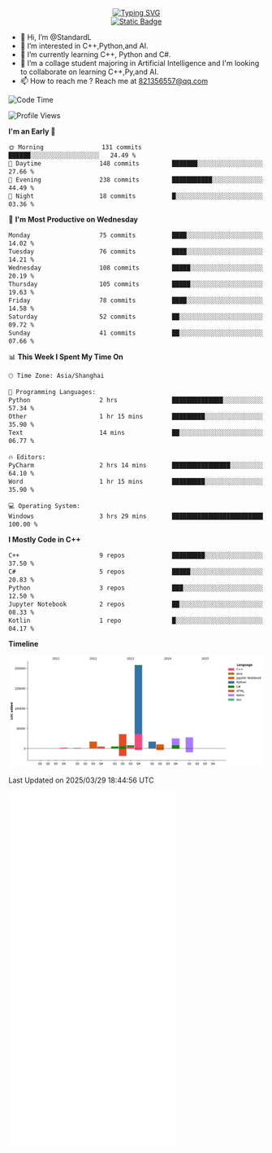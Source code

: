 <!-- Dynamic typing 动态打字 -->
<div align="center">
  <div align="center">
  <a href="https://git.io/typing-svg"><img src="https://readme-typing-svg.demolab.com?font=Tilt+Neon&size=32&pause=1000&center=true&vCenter=true&random=false&width=435&lines=Hello+World!;%E4%BD%A0%E5%A5%BD%EF%BC%8C%E4%B8%96%E7%95%8C%EF%BC%81;%E3%83%8F%E3%83%AD%E3%83%BC%E3%80%81%E3%83%AF%E3%83%BC%E3%83%AB%E3%83%89!" alt="Typing SVG" /></a>
  </div>
</div>

<!-- Profile logo 徽标 -->
<div align="center">
  <a href="https://standardl.github.io">
    <img alt="Static Badge" src="https://img.shields.io/badge/Github.io-Blog-brightgreen?style=for-the-badge&logo=github&link=https%3A%2F%2Fstandardl.github.io">
  </a>
</div>

- 👋 Hi, I’m @StandardL
- 👀 I’m interested in C++,Python,and AI.
- 🌱 I’m currently learning C++, Python and C#.
- 💞️ I’m a collage student majoring in Artificial Intelligence and I'm looking to collaborate on learning C++,Py,and AI.
- 📫 How to reach me ? Reach me at 821356557@qq.com

<!-- Wakatime 数据统计 -->
<!--START_SECTION:waka-->
![Code Time](http://img.shields.io/badge/Code%20Time-155%20hrs%2038%20mins-blue)

![Profile Views](http://img.shields.io/badge/Profile%20Views-1-blue)

**I'm an Early 🐤** 

```text
🌞 Morning                131 commits         ██████░░░░░░░░░░░░░░░░░░░   24.49 % 
🌆 Daytime                148 commits         ███████░░░░░░░░░░░░░░░░░░   27.66 % 
🌃 Evening                238 commits         ███████████░░░░░░░░░░░░░░   44.49 % 
🌙 Night                  18 commits          █░░░░░░░░░░░░░░░░░░░░░░░░   03.36 % 
```
📅 **I'm Most Productive on Wednesday** 

```text
Monday                   75 commits          ████░░░░░░░░░░░░░░░░░░░░░   14.02 % 
Tuesday                  76 commits          ████░░░░░░░░░░░░░░░░░░░░░   14.21 % 
Wednesday                108 commits         █████░░░░░░░░░░░░░░░░░░░░   20.19 % 
Thursday                 105 commits         █████░░░░░░░░░░░░░░░░░░░░   19.63 % 
Friday                   78 commits          ████░░░░░░░░░░░░░░░░░░░░░   14.58 % 
Saturday                 52 commits          ██░░░░░░░░░░░░░░░░░░░░░░░   09.72 % 
Sunday                   41 commits          ██░░░░░░░░░░░░░░░░░░░░░░░   07.66 % 
```


📊 **This Week I Spent My Time On** 

```text
🕑︎ Time Zone: Asia/Shanghai

💬 Programming Languages: 
Python                   2 hrs               ██████████████░░░░░░░░░░░   57.34 % 
Other                    1 hr 15 mins        █████████░░░░░░░░░░░░░░░░   35.90 % 
Text                     14 mins             ██░░░░░░░░░░░░░░░░░░░░░░░   06.77 % 

🔥 Editors: 
PyCharm                  2 hrs 14 mins       ████████████████░░░░░░░░░   64.10 % 
Word                     1 hr 15 mins        █████████░░░░░░░░░░░░░░░░   35.90 % 

💻 Operating System: 
Windows                  3 hrs 29 mins       █████████████████████████   100.00 % 
```

**I Mostly Code in C++** 

```text
C++                      9 repos             █████████░░░░░░░░░░░░░░░░   37.50 % 
C#                       5 repos             █████░░░░░░░░░░░░░░░░░░░░   20.83 % 
Python                   3 repos             ███░░░░░░░░░░░░░░░░░░░░░░   12.50 % 
Jupyter Notebook         2 repos             ██░░░░░░░░░░░░░░░░░░░░░░░   08.33 % 
Kotlin                   1 repo              █░░░░░░░░░░░░░░░░░░░░░░░░   04.17 % 
```



**Timeline**

![Lines of Code chart](https://raw.githubusercontent.com/StandardL/StandardL/main/assets/bar_graph.png)


 Last Updated on 2025/03/29 18:44:56 UTC
<!--END_SECTION:waka-->

<img align="center" src="/github-metrics.svg" alt="Metrics" width="65%" />

<!---
StandardL/StandardL is a ✨ special ✨ repository because its `README.md` (this file) appears on your GitHub profile.
You can click the Preview link to take a look at your changes.
--->

